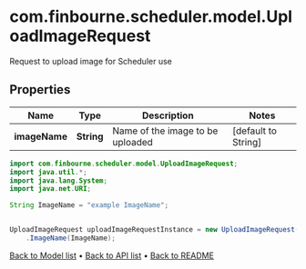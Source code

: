 # com.finbourne.scheduler.model.UploadImageRequest
Request to upload image for Scheduler use

## Properties

Name | Type | Description | Notes
------------ | ------------- | ------------- | -------------
**imageName** | **String** | Name of the image to be uploaded | [default to String]

```java
import com.finbourne.scheduler.model.UploadImageRequest;
import java.util.*;
import java.lang.System;
import java.net.URI;

String ImageName = "example ImageName";


UploadImageRequest uploadImageRequestInstance = new UploadImageRequest()
    .ImageName(ImageName);
```


[Back to Model list](../README.md#documentation-for-models) &#8226; [Back to API list](../README.md#documentation-for-api-endpoints) &#8226; [Back to README](../README.md)
